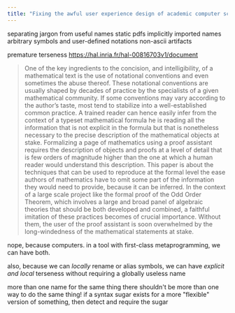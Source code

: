 ```yaml
---
title: "Fixing the awful user experience design of academic computer science."
---
```


separating jargon from useful names
static pdfs
implicitly imported names
arbitrary symbols and user-defined notations
non-ascii artifacts

premature terseness
https://hal.inria.fr/hal-00816703v1/document

> One of the key ingredients to the concision, and intelligibility, of a mathematical
text is the use of notational conventions and even sometimes the abuse thereof.
These notational conventions are usually shaped by decades of practice by the
specialists of a given mathematical community. If some conventions may vary
according to the author’s taste, most tend to stabilize into a well-established
common practice. A trained reader can hence easily infer from the context of a
typeset mathematical formula he is reading all the information that is not explicit
in the formula but that is nonetheless necessary to the precise description of the
mathematical objects at stake.
Formalizing a page of mathematics using a proof assistant requires the description of objects and proofs at a level of detail that is few orders of magnitude
higher than the one at which a human reader would understand this description.
This paper is about the techniques that can be used to reproduce at the formal
level the ease authors of mathematics have to omit some part of the information
they would need to provide, because it can be inferred. In the context of a large
scale project like the formal proof of the Odd Order Theorem, which involves
a large and broad panel of algebraic theories that should be both developed
and combined, a faithful imitation of these practices becomes of crucial importance. Without them, the user of the proof assistant is soon overwhelmed by the
long-windedness of the mathematical statements at stake.

nope, because computers. in a tool with first-class metaprogramming, we can have both.

also, because we can *locally* rename or alias symbols, we can have *explicit and local* terseness without requiring a globally useless name



more than one name for the same thing
there shouldn't be more than one way to do the same thing!
if a syntax sugar exists for a more "flexible" version of something, then detect and require the sugar
